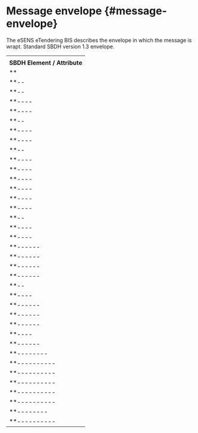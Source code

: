 # Message envelope {#message-envelope}

The eSENS eTendering BIS describes the envelope in which the message is wrapt. Standard SBDH version 1.3 envelope.

|  |
| --- |
|  |
| **SBDH Element / Attribute** | **Usage in eTendering** | **M/O/R/** | **Occ** | **Value / Example** |
| **| StandardBusinessDocumentHeader** | The UN/CEFACT standard, containing information about the routing and processing of the business document. It also identifies the message set that is sent together with on SBDH and the version number of the document(s)contained. Header information MUST be provided using the ‘StandardBusinessDocumentHeader’ element. | MANDATORY | 1..1 | - |
| **--| HeaderVersion** | Version number of the SBDH standard used. The value of the ‘HeaderVersion’ element MUST be set to ‘1.0’. This is the version number of the standard. | MANDATORY | 1..1 | Value: 1.0 |
| **--| Sender** | Sender of the message, party representing the organization which created the standard business document. The ‘Sender’ tag MUST be used exactly only once. | MANDATORY | 1..1 | - |
| **----| Identifier** | A unique identification key for the Sender party (CB ID or EO ID). The value of the ‘Identifier’ element of ‘PartnerIdentification’ type MUST be in the [iso6523-actorid-upis] list. The value must be preceded by the schemeId. | MANDATORY | 1..1 | Example: 0106:12345678 |
| **----| Authority** | Authority agency of the identification key. The ‘Authority’ attribute MUST be used. | REQUIRED | 0..1 | Value: iso6523-actorid-upis |
| **--| Receiver** | Receiver of the message, party representing the organization which receives the standard business document. The ‘Receiver’ tag MUST be used at least once and can occur multiple times. | MANDATORY | 1..1 | - |
| **----| Identifier** | A unique identification key for the Sender party (CB ID or EO ID). The value of the ‘Identifier’ element of ‘PartnerIdentification’ type MUST be in the [iso6523-actorid-upis] list. The value must be preceded by the schemeId. | MANDATORY | 1..1 | Example: 0106:67654322 |
| **----| Authority** | Authority agency of the identification key. The ‘Authority’ attribute MUST be used. | REQUIRED | 0..1 | Value: iso6523-actorid-upis |
| **--| DocumentIdentification** | Identification information for the document | MANDATORY | 1..1 | - |
| **----| Standard** | The name of the document standard contained in the payload. The value of the element ‘Standard’ MUST be set to the value [tbd] | MANDATORY | 1..1 | Value: UBL |
| **----| TypeVersion** | The version number of the UBL standard used. The SBDH specification requires that all documents sent with one header have the same version number. | MANDATORY | 1..1 | Example: 2.1 |
| **----| InstanceIdentifier** | Description which contains reference information which uniquely identifies this instance of the Standard Business Document (SBD) between the ‘Sender’ and the ‘Receiver’. This identifier identifies this document as being distinct from others. It contains the message ID. This is a GUID. | MANDATORY | 1..1 | Example: 5469cc5c-f15d-4631-b47d-a348f646ab7a |
| **----| Type** | This element identifies the type of the document. The value of the ‘Type’ element of ‘DocumentIdentification’ element MUST be set to the name of the XML element that defines the root of the business document. This is the name of the global XML element declared in the root schema for the business document in consideration. If there is a business need to send multiple types of documents, then the multiple types MUST be business documents related to each other and having the same version identifier. If sending multiple types, the value of the ‘Type’ element of the ‘DocumentIdentification’ element MUST be a list of comma separated values (CSV) of the multiple types. | MANDATORY | 1..1 | Codelist [see TAB Scope colum …/DocumentIdentification/Type]Examples: CallForTenders, StatusTenderInquiry |
| **----| MultiType** | Flag to indicate that there is more than one type of business document in the payload of the SBDH. The value of the ‘MultiType’ element of ‘DocumentIdentification’ element MUST be set to ‘true’ if sending multiple types of business document, else either the element may be skipped or if included then the value MUST be set to ‘false’. | OPTIONAL | 0..1 | false or true |
| **----| CreationDateAndTime** | Date and time of the SBDH document creation. The value of the ‘CreationDateAndTime’ element MUST be set to the date and time when the ‘document originating application’ or the parser created the document. This value will typically be populated by the trading partner and will typically differ from the time stamping of the message by the communications software. | MANDATORY | 1..1 | Example: 2015-05-08T17:30:00+01:00 |
| **--| Manifest** | Manifest that describes the business documents and related items, if any being sent in this package. | OPTIONAL | 0..1 |   |
| **----| NumberOfItems** | The count of number of items associated with this package. | MANDATORY | 1..n | Example: 2 |
| **----| ManifestItem** | Provides information about the referenced item information; Repeatable if there is more than one item or attachments. | MANDATORY | 1..1 |   |
| **------| MimeTypeQualifierCode** | Code describing whether the contents are XML or EDIFACT or X12, etc. syntax. Types are defined by IANA (see http://www.iana.org/assignments/media-types/).The first item must always reference the main document, which constitutes the entry point for package. | MANDATORY | 1..1 | Value of first item: application/xml Successive items should have mimetype according to the contents e.g application/pdf |
| **------| UniformResourceIdentifier** | Content Identifier URI of the business document or other associated files. | MANDATORY | 1..1 | Example: cid:Biitrd081_ExpressionOfInterest.xml |
| **------| Description** | The value contains the description of the documents referred to. | OPTIONAL | 0..1 | Examples: Call for Tender business document, Procurement project document |
| **------| LanguageCode** | Language of Item in ISO 639-1 | OPTIONAL | 0..1 | Example: EN |
| **--| BusinessScope** | Elements used to identify the ProcessID andDocumentID. The values of Process ID and Document ID are necessary in the SML/SMP discovery Process to retrieve the relevant service metadata. | MANDATORY | 1..1 |   |
| **----| Scope** | Repeat twice - once for DocumentID once forProcessID. | MANDATORY | 2..* |   |
| **------| Type** | Qualifier of how to understand the InstanceIdentifier element. | MANDATORY | 1..1 | Applicable Codes:- DOCUMENTID- PROCESSID |
| **------| InstanceIdentifier** | The ProcessID (profile ID) or DocumentID corresponding to PEPPOL SMP for which the enveloped payload is intended to be used for. For senders - this value can be used to retrieve the correct set of PEPPOL service metadata. For receivers - this value can be used to verify that the receiving PEPPOL Participant has published support for this DocumentID or ProcessID. | MANDATORY | 1..1 | Codelist [see TAB Scope colums ProcessID|DocumentID]Example when Type = "PROCESSID":urn:www.cenbii.eu:profile:bii47:ver3.0Example when Type = "DOCUMENTID":urn:oasis:names:specification:ubl:schema:xsd:CallForTenders::CallForTenders##urn:www.cenbii.eu:transaction:biitrdm083:ver3.0::2.1 |
| **------| Identifier** | An unique identification key to identify the procurement project that this document refers to. | OPTIONAL | 0..1 | Example: 6346792 |
| **----| ScopeInformation** | Abstract element. Will be replaced by BusinessService and/or CorrelationInformation | OPTIONAL |   |   |
| **------| BusinessService** | Initiator's description of the service to be carried out on the SBD by receiver. | OPTIONAL | 0..1 |   |
| **--------| ServiceTransaction** | BusinessServiceTransaction is a specific instruction to be executed on the received Standard Business Document. | OPTIONAL | 0..1 |   |
| **----------| IsNonRepudiationRequired** | Non repudiation of origin and content means that the originator must digitally sign the business data and the recipient must store the business data (including the digital signature) in its original form for the duration mutually agreed to in a trading partner agreement. | REQUIRED | 0..1 | Applicable values:- true- false |
| **----------| IsAuthenticationRequired** | If IsNonRepudiationRequired is true, this tag is superfluous.Otherwise, the tag indicates whether the identity of the sending role is verified. | REQUIRED | 0..1 | Applicable values:- true- false |
| **----------| IsNonRepudiationOfReceiptRequired** | Indicates that both partners agree to mutually verify receipt of requested business data and that the receipt must be non reputable. | REQUIRED | 0..1 | Applicable values:- true- false |
| **----------| IsIntelligibleCheckRequired** | Both partners agree that a responding partner role must check (e.g. via use of a document digest) that received data is not garbled (unreadable, unintelligible) and has integrity (i.e. has not been altered) before acknowledgment of proper receipt is returned to the requesting partner. | REQUIRED | 0..1 | Applicable values:- true- false |
| **----------| IsApplicationErrorResponseRequested** | Both partners agree that a responding partner’s receiving business application must check for application level errors; and if any are detected, must respond with an Error Response Acknowledgment noting the errors detected. | REQUIRED | 0..1 | Applicable values:- true- false |
| **--------| CorrelationInformation** | Co-relates requesting document information with the responding documentinformation. This element substitutes the element ‘ScopeInformation’ when used. | OPTIONAL | 0..1 |   |
| **----------| RequestingDocumentInstanceIdentifier** | Identifier of requesting SBDH and SBD instance. This is a GUID. | REQUIRED | 0..1 | Example: 5469cc5c-f15d-4631-b47d-a348f646ab8a (Message ID) |